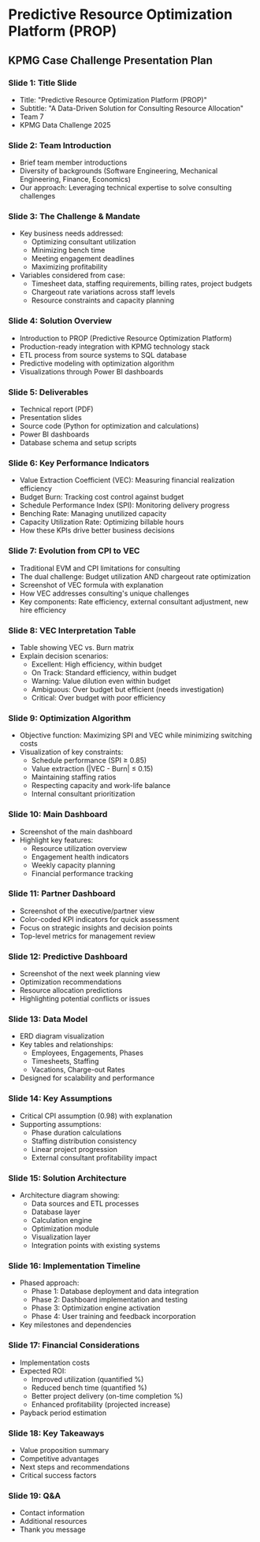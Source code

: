 # Predictive Resource Optimization Platform (PROP)
## KPMG Case Challenge Presentation Plan

### Slide 1: Title Slide
- Title: "Predictive Resource Optimization Platform (PROP)"
- Subtitle: "A Data-Driven Solution for Consulting Resource Allocation"
- Team 7
- KPMG Data Challenge 2025

### Slide 2: Team Introduction
- Brief team member introductions
- Diversity of backgrounds (Software Engineering, Mechanical Engineering, Finance, Economics)
- Our approach: Leveraging technical expertise to solve consulting challenges

### Slide 3: The Challenge & Mandate
- Key business needs addressed:
  * Optimizing consultant utilization
  * Minimizing bench time
  * Meeting engagement deadlines
  * Maximizing profitability
- Variables considered from case:
  * Timesheet data, staffing requirements, billing rates, project budgets
  * Chargeout rate variations across staff levels
  * Resource constraints and capacity planning

### Slide 4: Solution Overview
- Introduction to PROP (Predictive Resource Optimization Platform)
- Production-ready integration with KPMG technology stack
- ETL process from source systems to SQL database
- Predictive modeling with optimization algorithm
- Visualizations through Power BI dashboards

### Slide 5: Deliverables
- Technical report (PDF)
- Presentation slides
- Source code (Python for optimization and calculations)
- Power BI dashboards
- Database schema and setup scripts

### Slide 6: Key Performance Indicators
- Value Extraction Coefficient (VEC): Measuring financial realization efficiency
- Budget Burn: Tracking cost control against budget
- Schedule Performance Index (SPI): Monitoring delivery progress
- Benching Rate: Managing unutilized capacity
- Capacity Utilization Rate: Optimizing billable hours
- How these KPIs drive better business decisions

### Slide 7: Evolution from CPI to VEC
- Traditional EVM and CPI limitations for consulting
- The dual challenge: Budget utilization AND chargeout rate optimization
- Screenshot of VEC formula with explanation
- How VEC addresses consulting's unique challenges
- Key components: Rate efficiency, external consultant adjustment, new hire efficiency

### Slide 8: VEC Interpretation Table
- Table showing VEC vs. Burn matrix
- Explain decision scenarios:
  * Excellent: High efficiency, within budget
  * On Track: Standard efficiency, within budget
  * Warning: Value dilution even within budget
  * Ambiguous: Over budget but efficient (needs investigation)
  * Critical: Over budget with poor efficiency

### Slide 9: Optimization Algorithm
- Objective function: Maximizing SPI and VEC while minimizing switching costs
- Visualization of key constraints:
  * Schedule performance (SPI ≥ 0.85)
  * Value extraction (|VEC - Burn| ≤ 0.15)
  * Maintaining staffing ratios
  * Respecting capacity and work-life balance
  * Internal consultant prioritization

### Slide 10: Main Dashboard
- Screenshot of the main dashboard
- Highlight key features:
  * Resource utilization overview
  * Engagement health indicators
  * Weekly capacity planning
  * Financial performance tracking

### Slide 11: Partner Dashboard
- Screenshot of the executive/partner view
- Color-coded KPI indicators for quick assessment
- Focus on strategic insights and decision points
- Top-level metrics for management review

### Slide 12: Predictive Dashboard
- Screenshot of the next week planning view
- Optimization recommendations
- Resource allocation predictions
- Highlighting potential conflicts or issues

### Slide 13: Data Model
- ERD diagram visualization
- Key tables and relationships:
  * Employees, Engagements, Phases
  * Timesheets, Staffing
  * Vacations, Charge-out Rates
- Designed for scalability and performance

### Slide 14: Key Assumptions
- Critical CPI assumption (0.98) with explanation
- Supporting assumptions:
  * Phase duration calculations
  * Staffing distribution consistency
  * Linear project progression
  * External consultant profitability impact

### Slide 15: Solution Architecture
- Architecture diagram showing:
  * Data sources and ETL processes
  * Database layer
  * Calculation engine
  * Optimization module
  * Visualization layer
  * Integration points with existing systems

### Slide 16: Implementation Timeline
- Phased approach:
  * Phase 1: Database deployment and data integration
  * Phase 2: Dashboard implementation and testing
  * Phase 3: Optimization engine activation
  * Phase 4: User training and feedback incorporation
- Key milestones and dependencies

### Slide 17: Financial Considerations
- Implementation costs
- Expected ROI:
  * Improved utilization (quantified %)
  * Reduced bench time (quantified %)
  * Better project delivery (on-time completion %)
  * Enhanced profitability (projected increase)
- Payback period estimation

### Slide 18: Key Takeaways
- Value proposition summary
- Competitive advantages
- Next steps and recommendations
- Critical success factors

### Slide 19: Q&A
- Contact information
- Additional resources
- Thank you message
